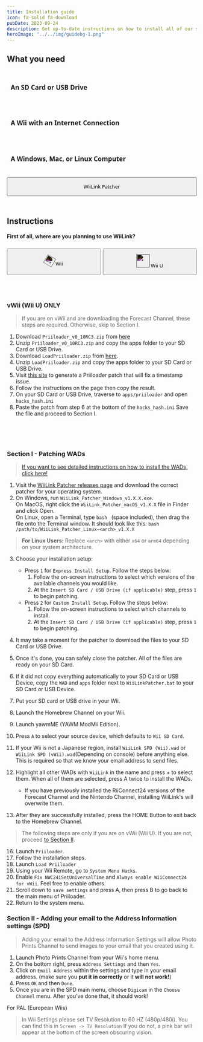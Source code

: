 ```yaml
---
title: Installation guide
icon: fa-solid fa-download
pubDate: 2023-09-24
description: Get up-to-date instructions on how to install all of our services!
heroImage: "../../img/guidebg-1.png"
---
```

## What you need

<div style="display:flex; gap:5px; justify-content:space-between; flex-wrap:wrap; position:relative;"><h4 style="font-size:17px; font-family:system-ui; padding:10px; border:0px solid #00000060; border-radius:8px;"><i class="fa-solid fa-sd-card"></i> An SD Card or USB Drive</h4> <h4 style="font-size:17px; font-family:system-ui; padding:10px; border:0px solid #00000060; border-radius:8px;"><i class="fa-solid fa-globe"></i> A Wii with an Internet Connection</h4> <h4 style="font-size:17px; font-family:system-ui; padding:10px; border:0px solid #00000060; border-radius:8px;"><i class="fa-solid fa-desktop"></i> A Windows, Mac, or Linux Computer</h4></div>

<div style="width:100%; height:40px; margin-top:5px;  border-radius:8px;  position:relative;">
<a href="/"><button type="button" style="width:100%; height:50px;  font-family:system-ui;" class="btn1 btn btn-success"><i class="fa-solid fa-download"></i> WiiLink Patcher</button></a>
</div>
</br>
</br>

## Instructions
#### First of all, where are you planning to use WiiLink?

<div style="display:grid; grid-template-columns:repeat(auto-fit, minmax(200px, 1fr));  margin-bottom:100px; gap:5px; flex-wrap:wrap; position:relative;">
<div style="width:100%; height:40px; margin-top:5px;  border-radius:8px;  position:relative;">
<a href="/"><button type="button" style="width:100%; height:70px;  font-family:system-ui;" class="btn1 btn btn-secondary"><img src="../../img/wiimote.png" style="rotate:30deg; filter:invert(1);" height="25px"> Wii</button></a>
</div>
<div style="width:100%; height:40px; margin-top:5px;  border-radius:8px;  position:relative;">
<a href="/"><button type="button" style="width:100%; height:70px;  font-family:system-ui;" class="btn1 btn btn-primary"><img src="../../img/gamepad.png" style="filter:invert(1);" height="35px"> Wii U</button></a>
</div>
</div>

<div id="vwii"></div>

### vWii (Wii U) ONLY

> If you are on vWii and are downloading the Forecast Channel, these steps are required. Otherwise, skip to Section I.


1. Download `Priiloader_v0_10RC3.zip` from [here](https://github.com/DacoTaco/priiloader/releases/tag/0.10.0-RC3)
2. Unzip `Priiloader_v0_10RC3.zip` and copy the apps folder to your SD Card or USB Drive.
3. Download `LoadPriiloader.zip` from [here](https://cdn.discordapp.com/attachments/1078842520420765819/1131340628895219895/LoadPriiloader.zip).
4. Unzip `LoadPriiloader.zip` and copy the apps folder to your SD Card or USB Drive.
5. Visit [this site](https://garyodernichts.github.io/priiloader-patch-gen/) to generate a Priiloader patch that will fix a timestamp issue.
6. Follow the instructions on the page then copy the result.
7. On your SD Card or USB Drive, traverse to `apps/priiloader` and open `hacks_hash.ini`
8. Paste the patch from step 6 at the bottom of the `hacks_hash.ini` Save the file and proceed to Section I.
</br>
</br>
</br>

<div id="wii"></div>

### Section I - Patching WADs

> [If you want to see detailed instructions on how to install the WADs, click here!](YAWMModMiiEdition)


1. Visit the [WiiLink Patcher releases page](https://github.com/WiiLink24/WiiLink24-Patcher/releases) and download the correct patcher for your operating system.
2. On Windows, run `WiiLink_Patcher_Windows_v1.X.X.exe`. <br>
On MacOS, right click the `WiiLink_Patcher_macOS_v1.X.X` file in Finder and click Open. <br>
On Linux, open a Terminal, type `bash ` (space included), then drag the file onto the Terminal window. It should look like this: `bash /path/to/WiiLink_Patcher_Linux-<arch>_v1.X.X`

> **For Linux Users:** Replace `<arch>` with either `x64` or `arm64` depending on your system architecture.

3. Choose your installation setup:
    - Press `1` for `Express Install Setup`. Follow the steps below:
        1. Follow the on-screen instructions to select which versions of the available channels you would like.
        2. At the `Insert SD Card / USB Drive (if applicable)` step, press `1` to begin patching.
    - Press `2` for `Custom Install Setup`. Follow the steps below:
        1. Follow the on-screen instructions to select which channels to install.
        2. At the `Insert SD Card / USB Drive (if applicable)` step, press `1` to begin patching.
4. It may take a moment for the patcher to download the files to your SD Card or USB Drive.
5. Once it's done, you can safely close the patcher. All of the files are ready on your SD Card.
6. If it did not copy everything automatically to your SD Card or USB Device, copy the `WAD` and `apps` folder next to `WiiLinkPatcher.bat` to your SD Card or USB Device.
7. Put your SD card or USB drive in your Wii.
8. Launch the Homebrew Channel on your Wii.
9. Launch yawmME (YAWM ModMii Edition).
12. Press `A` to select your source device, which defaults to `Wii SD Card`.
13. If your Wii is not a Japanese region, install `WiiLink SPD (Wii).wad` or `WiiLink SPD (vWii).wad`(Depending on console) before anything else. This is required so that we know your email address to send files.
14. Highlight all other WADs with `WiiLink` in the name and press + to select them. When all of them are selected, press A twice to install the WADs.
    - If you have previously installed the RiiConnect24 versions of the Forecast Channel and the Nintendo Channel, installing WiiLink's will overwrite them.

15. After they are successfully installed, press the HOME Button to exit back to the Homebrew Channel.

> The following steps are only if you are on vWii (Wii U). If you are not, proceed [to Section II](#section-ii---adding-your-email-to-the-address-information-settings-spd).


16. Launch `Priiloader`.
17. Follow the installation steps.
17. Launch `Load Priiloader`
19. Using your Wii Remote, go to `System Menu Hacks`.
20. Enable `Fix NWC24iSetUniversalTime` and `Always enable WiiConnect24 for vWii`. Feel free to enable others.
21. Scroll down to `save settings` and press A, then press B to go back to the main menu of Priiloader.
22. Return to the system menu.

### Section II - Adding your email to the Address Information settings (SPD)

> Adding your email to the Address Information Settings will allow Photo Prints Channel to send images to your email that you created using it.

1. Launch Photo Prints Channel from your Wii's home menu.
2. On the bottom right, press `Address Settings` and then `Yes`.
3. Click on `Email Address` within the settings and type in your email address. (make sure you **put it in correctly** or it **will not work!**)
4. Press `OK` and then `Done`.
5. Once you are in the SPD main menu, choose `Digicam` in the `Choose Channel` menu. After you’ve done that, it should work!

For PAL (European Wiis)<br>
> In Wii Settings please set TV Resolution to 60 HZ (480p/480i). You can find this in `Screen -> TV Resolution` If you do not, a pink bar will appear at the bottom of the screen obscuring vision.

